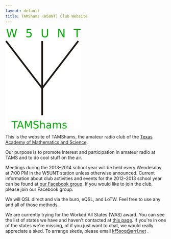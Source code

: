 ```yaml
---
layout: default
title: TAMShams (W5UNT) Club Website
---
```

![The TAMShams logo. It consists of the text "W5UNT" over the schematic symbol for an antenna, which is over the text "TAMShams"](img/TAMShams-logo.png)

This is the website of TAMShams, the amateur radio club of the
[Texas Academy of Mathematics and Science](http://tams.unt.edu/).

Our purpose is to promote interest and participation in amateur radio at TAMS and to do cool stuff on the air.

Meetings during the 2013–2014 school year will be held every Wendesday at 7:00 PM in the W5UNT station unless otherwise announced.
Current information about club activities and events for the 2012–2013 school year can be found at 
[our Facebook group](https://www.facebook.com/groups/tamshams2012/).
If you would like to join the club, please join our Facebook group.

We will QSL direct and via the buro, eQSL, and LoTW.
Feel free to use any and all of those methods.

We are currently trying for the Worked All States (WAS) award.
You can see the list of states we have and haven't contacted at [this page](http://w5unt.com/was.html).
If you're in one of the states we're missing, of if you just want to chat, we would really appreciate a sked.
To arrange skeds, please email kf5soq@arrl.net .
